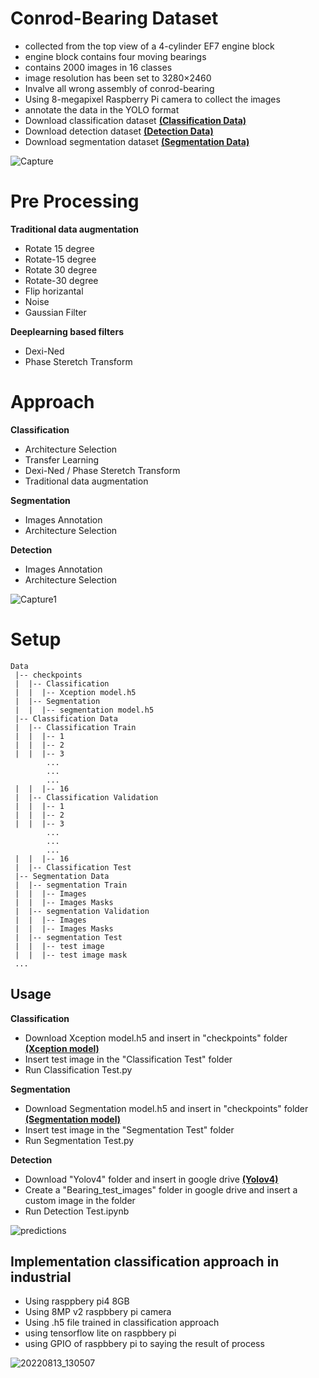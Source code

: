 # Conrod-Bearing Dataset

- collected from the top view of a 4-cylinder EF7 engine block
- engine block contains four moving bearings
- contains 2000 images in 16 classes
- image resolution has been set to 3280×2460
- Invalve all wrong assembly of conrod-bearing
- Using 8-megapixel Raspberry Pi camera to collect the images
- annotate the data in the YOLO format
- Download classification dataset [**(Classification Data)**](https://drive.google.com/file/d/1x1fWg54HHkBc4zABBs3n2Szl6izrwr3n/view?usp=sharing)
- Download detection dataset [**(Detection Data)**](https://drive.google.com/file/d/13qtMvgaqP61M0iQkpjxUt4VBJAKlkvl8/view?usp=sharing)
- Download segmentation dataset [**(Segmentation Data)**](https://drive.google.com/file/d/1AxQGpTHrd4rRwLRwhj3ROJuT0lWSpeG5/view?usp=sharing)

![Capture](https://user-images.githubusercontent.com/85845544/197382474-270632ca-1a53-483b-abfa-61344cb1d571.JPG)

# Pre Processing

**Traditional data augmentation**
- Rotate 15 degree
- Rotate-15 degree
- Rotate 30 degree
- Rotate-30 degree
- Flip horizantal
- Noise
- Gaussian Filter

**Deeplearning based filters**
- Dexi-Ned
- Phase Steretch Transform

# Approach

**Classification**
- Architecture Selection
- Transfer Learning
- Dexi-Ned / Phase Steretch Transform
- Traditional data augmentation

**Segmentation**
- Images Annotation
- Architecture Selection

**Detection**
- Images Annotation
- Architecture Selection

![Capture1](https://user-images.githubusercontent.com/85845544/197391026-5b557bc0-319d-435d-b1e0-bedb894362fd.PNG)

# Setup
```
Data
 |-- checkpoints
 |  |-- Classification 
 |  |  |-- Xception model.h5
 |  |-- Segmentation 
 |  |  |-- segmentation model.h5
 |-- Classification Data
 |  |-- Classification Train
 |  |  |-- 1
 |  |  |-- 2
 |  |  |-- 3
        ...
        ...
        ...
 |  |  |-- 16
 |  |-- Classification Validation
 |  |  |-- 1
 |  |  |-- 2
 |  |  |-- 3
        ...
        ...
        ...
 |  |  |-- 16
 |  |-- Classification Test
 |-- Segmentation Data
 |  |-- segmentation Train
 |  |  |-- Images
 |  |  |-- Images Masks
 |  |-- segmentation Validation
 |  |  |-- Images
 |  |  |-- Images Masks
 |  |-- segmentation Test
 |  |  |-- test image
 |  |  |-- test image mask
 ...
```
## Usage

**Classification**
- Download Xception model.h5 and insert in "checkpoints" folder [**(Xception model)**](https://drive.google.com/file/d/1pkuIa-d7a8mNGxbwka7QeBu-W3zoBXpZ/view?usp=sharing)
- Insert test image in the "Classification Test" folder
- Run Classification Test.py

**Segmentation**
- Download Segmentation model.h5 and insert in "checkpoints" folder [**(Segmentation model)**](https://drive.google.com/file/d/1Lgp7sLMFQNq0uQMpmch66KbsrDpPzbk_/view?usp=sharing)
- Insert test image in the "Segmentation Test" folder
- Run Segmentation Test.py

**Detection**

- Download "Yolov4" folder and insert in google drive [**(Yolov4)**](https://drive.google.com/drive/folders/1EDUZ6yi2qUP65OGfx7cfDpPRSNAvPrPe?usp=sharing)
- Create a "Bearing_test_images" folder in google drive and insert a custom image in the folder
- Run Detection Test.ipynb

![predictions ](https://user-images.githubusercontent.com/85845544/197379493-e1580868-cd68-471b-ba76-e1334bfe0647.jpg)

## Implementation classification approach in industrial

- Using rasppbery pi4 8GB
- Using 8MP v2 raspbbery pi camera
- Using .h5 file trained in classification approach
- using tensorflow lite on raspbbery pi
- using GPIO of raspbbery pi to saying the result of process

![20220813_130507](https://user-images.githubusercontent.com/85845544/197379046-95c4e241-56b0-4b53-8c7b-b8fd0365ac75.jpg)
